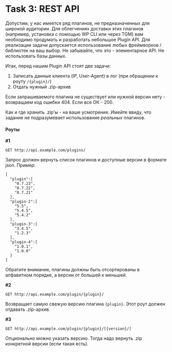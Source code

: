 # Task 3: REST API

Допустим, у нас имеется ряд плагинов, не предназначенных для широкой аудитории. Для облегчениях доставки этих плагинов (например, установка с помощью WP CLI или через TGM) вам необходимо продумать и разработать небольшое Plugin API. Для реализации задачи допускается использование любых фреймворков / библиотек на ваш выбор. Не забывайте, что это - элементарное API. Не использовать базы данных.

Итак, перед нашим Plugin API стоят две задачи:

1. Записать данные клиента (IP, User-Agent) в лог (при обращении к роуту `/{plugin}/`)
2. Отдать нужный .zip-архив

Если запрашиваемого плагина не существует или нужной версии нету - возвращаем код ошибки 404. Если все ОК - 200.

Как и где хранить .zip'ы - на ваше усмотрение. Имейте ввиду, что задание не подразумевает использование *реальных* плагинов.

#### Роуты

**\#1**

```
GET http://api.example.com/plugins/
```

Запрос должен вернуть список плагинов и доступные версии в формате json. Пример:

```
[  
  "plugin":[
  	"0.7.23",
  	"0.7.22",
    "0.7.21"
  ],
  "plugin-2":[
  	"5.5",
  	"5.4.5",
    "5.4.2"
  ],
  "plugin-3":[
  	"3.4.5", 
    "1.2.3"
  ],
  "plugin-4":[
  	"1.0.1",
    "1.0.0"
  ]
]
```

Обратите внимание, плагины должны быть отсортированы в алфавитном порядке, а версии от большей к меньшей.

**\#2**

```
GET http://api.example.com/plugin/{plugin}/
```

Возвращает самую свежую версию плагина `{plugin}`. Этот роут должен отдавать .zip-архив.

**\#3**

```
GET http://api.example.com/plugin/{plugin}/[{version}/]
```

Опционально можно указать версию. Тогда надо вернуть .zip конкретной версии (если такая есть).

